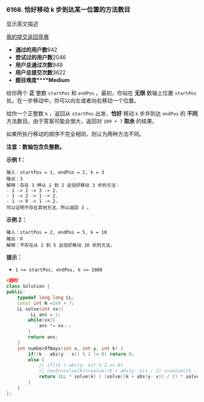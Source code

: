### 6168. 恰好移动 k 步到达某一位置的方法数目

 显示英文描述

 

[我的提交](https://leetcode.cn/contest/weekly-contest-309/problems/number-of-ways-to-reach-a-position-after-exactly-k-steps/submissions/)[返回竞赛](https://leetcode.cn/contest/weekly-contest-309/)

- **通过的用户数**942
- **尝试过的用户数**2046
- **用户总通过次数**949
- **用户总提交次数**3622
- **题目难度****Medium**

给你两个 **正** 整数 `startPos` 和 `endPos` 。最初，你站在 **无限** 数轴上位置 `startPos` 处。在一步移动中，你可以向左或者向右移动一个位置。

给你一个正整数 `k` ，返回从 `startPos` 出发、**恰好** 移动 `k` 步并到达 `endPos` 的 **不同** 方法数目。由于答案可能会很大，返回对 `109 + 7` **取余** 的结果。

如果所执行移动的顺序不完全相同，则认为两种方法不同。

**注意：**数轴包含负整数**。**

 

**示例 1：**

```
输入：startPos = 1, endPos = 2, k = 3
输出：3
解释：存在 3 种从 1 到 2 且恰好移动 3 步的方法：
- 1 -> 2 -> 3 -> 2.
- 1 -> 2 -> 1 -> 2.
- 1 -> 0 -> 1 -> 2.
可以证明不存在其他方法，所以返回 3 。
```

**示例 2：**

```
输入：startPos = 2, endPos = 5, k = 10
输出：0
解释：不存在从 2 到 5 且恰好移动 10 步的方法。
```

 

**提示：**

- `1 <= startPos, endPos, k <= 1000`

```cpp
#超时
class Solution {
public:
    typedef long long LL;
    const int N =1e9 + 7;
    LL solve(int xx){
         LL ans = 1;
        while(xx){
            ans *= xx--;
        }
        return ans;
    }
    int numberOfWays(int x, int y, int k) {
        if((k - abs(y - x)) % 2 != 0) return 0;
        else {
            // if((k + abs(y- x)) % 2 == 0)
            // cout<<solve(k)<<solve((k + abs(y- x)) / 2) <<solve((k - abs(y- x)) / 2);
            return 1LL * solve(k) / (solve((k + abs(y- x)) / 2) * solve((k - abs(y- x)) / 2));
        }
    }
};
```

```cpp
```

